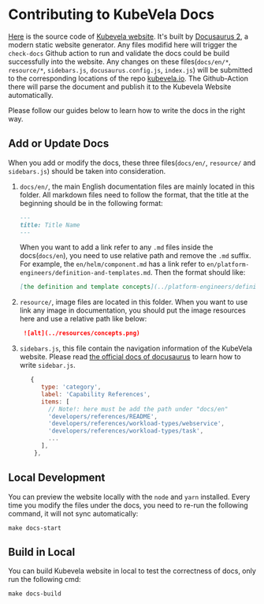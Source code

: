 # Contributing to KubeVela Docs

[Here](https://github.com/oam-dev/kubevela.io) is the source code of [Kubevela website](http://kubevela.io/). 
It's built by [Docusaurus 2](https://v2.docusaurus.io/), a modern static website generator.
Any files modifid here will trigger the `check-docs` Github action to run and validate the docs could be build successfully into the website.
Any changes on these files(`docs/en/*`, `resource/*`, `sidebars.js`, `docusaurus.config.js`, `index.js`) will be submitted to the corresponding locations of the repo 
[kubevela.io](https://github.com/oam-dev/kubevela.io). The Github-Action there will parse the document and publish it to the Kubevela Website automatically.

Please follow our guides below to learn how to write the docs in the right way.

## Add or Update Docs

When you add or modify the docs, these three files(`docs/en/`, `resource/` and `sidebars.js`) should be taken into consideration.

1. `docs/en/`, the main English documentation files are mainly located in this folder. All markdown files need to follow the format,
   that the title at the beginning should be in the following format:
   
    ```markdown
    ---
    title: Title Name
    ---

    ```

   When you want to add a link refer to any `.md` files inside the docs(`docs/en`), you need to use relative path and remove the `.md` suffix.
   For example, the `en/helm/component.md` has a link refer to `en/platform-engineers/definition-and-templates.md`. Then the format should like:
   
    ```markdown
    [the definition and template concepts](../platform-engineers/definition-and-templates)
    ```
   
2. `resource/`, image files are located in this folder. When you want to use link any image in documentation, 
   you should put the image resources here and use a relative path like below:
  
   ```markdown
    ![alt](../resources/concepts.png)
    ```

3. `sidebars.js`, this file contain the navigation information of the KubeVela website.
    Please read [the official docs of docusaurus](https://docusaurus.io/docs/sidebar) to learn how to write `sidebar.js`.
    
    ```js
       {
          type: 'category',
          label: 'Capability References',
          items: [
            // Note!: here must be add the path under "docs/en" 
            'developers/references/README',
            'developers/references/workload-types/webservice',
            'developers/references/workload-types/task',
            ...
          ],
        },
    ```

[comment]: <> (TODO: ADD how to translate into Chinese or other language here.)
   
## Local Development

You can preview the website locally with the `node` and `yarn` installed.
Every time you modify the files under the docs, you need to re-run the following command, it will not sync automatically:

```shell
make docs-start
```

## Build in Local

You can build Kubevela website in local to test the correctness of docs, only run the following cmd:

```shell
make docs-build
```
